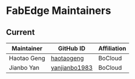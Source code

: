 # FabEdge Maintainers

## Current

| Maintainer           | GitHub ID                                               | Affiliation |
| -------------------- | ------------------------------------------------------- | ----------- |
| Haotao Geng          | [haotaogeng](https://github.com/haotaogeng)             | BoCloud     |
| Jianbo Yan           | [yanjianbo1983](https://github.com/yanjianbo1983)       | BoCloud     |
